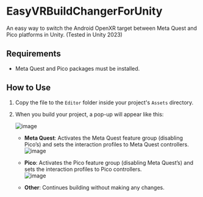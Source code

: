 # EasyVRBuildChangerForUnity  

An easy way to switch the Android OpenXR target between Meta Quest and Pico platforms in Unity. (Tested in Unity 2023)  

## Requirements  
- Meta Quest and Pico packages must be installed.  

## How to Use  
1. Copy the file to the `Editor` folder inside your project's `Assets` directory.  
2. When you build your project, a pop-up will appear like this:  

     ![image](https://github.com/user-attachments/assets/c443e47e-accc-45a7-b745-c2f9d0bcab27)  

   - **Meta Quest**: Activates the Meta Quest feature group (disabling Pico’s) and sets the interaction profiles to Meta Quest controllers.  
     ![image](https://github.com/user-attachments/assets/f2a774d3-59b0-48ec-a03a-4ed24335dc58)  

   - **Pico**: Activates the Pico feature group (disabling Meta Quest’s) and sets the interaction profiles to Pico controllers.  
     ![image](https://github.com/user-attachments/assets/0f70a6a2-f4df-407b-a7bf-02a674e3064d)  

   - **Other**: Continues building without making any changes.  
